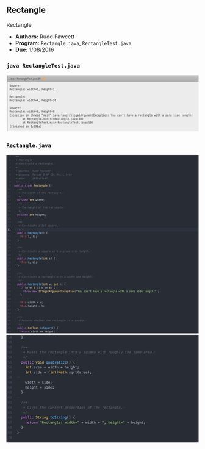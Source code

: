 ## Rectangle
Rectangle

 - **Authors:** Rudd Fawcett
 - **Program:** `Rectangle.java`, `RectangleTest.java`
 - **Due:** 1/08/2016

### `java RectangleTest.java`
![](screenshot.png)

### `Rectangle.java`
![](1.png)
![](2.png)
